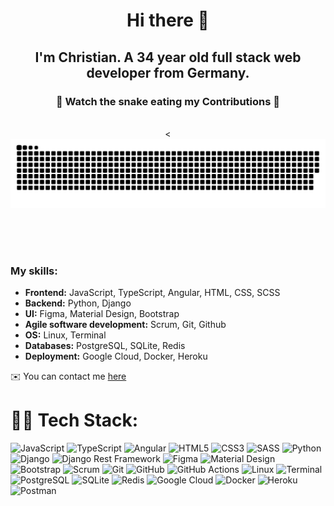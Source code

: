 <h1 align=center>Hi there 👋</h1>
<h2 align=center>I'm Christian. A 34 year old full stack web developer from Germany.</h2>

<div align="center">
  <h3>🐍 Watch the snake eating my Contributions 🐍</h3>
  <br>
  <<picture>
  <source media="(prefers-color-scheme: dark)" srcset="github-snake-dark.svg" />
  <source media="(prefers-color-scheme: light)" srcset="github-snake.svg" />
  <img alt="github-snake" src="github-snake.svg" />
</picture>
  
  <br/><br/><br/>
</div> 



### My skills:
- **Frontend:** JavaScript, TypeScript, Angular, HTML, CSS, SCSS
- **Backend:** Python, Django
- **UI:** Figma, Material Design, Bootstrap
- **Agile software development:** Scrum, Git, Github
- **OS:** Linux, Terminal
- **Databases:** PostgreSQL, SQLite, Redis
- **Deployment:** Google Cloud, Docker, Heroku
  

✉️ You can contact me [here](mailto:mail@christian-grund.dev)


# 👨‍💻 Tech Stack:
![JavaScript](https://img.shields.io/badge/javascript-%23323330.svg?style=for-the-badge&logo=javascript&logoColor=%23F7DF1E) 
![TypeScript](https://img.shields.io/badge/typescript-%23007ACC.svg?style=for-the-badge&logo=typescript&logoColor=white) 
![Angular](https://img.shields.io/badge/angular-%23DD0031.svg?style=for-the-badge&logo=angular&logoColor=white)
![HTML5](https://img.shields.io/badge/html5-%23E34F26.svg?style=for-the-badge&logo=html5&logoColor=white)
![CSS3](https://img.shields.io/badge/css3-%231572B6.svg?style=for-the-badge&logo=css3&logoColor=white)
![SASS](https://img.shields.io/badge/sass-%23CC6699.svg?style=for-the-badge&logo=sass&logoColor=white)
![Python](https://img.shields.io/badge/python-%2314354C.svg?style=for-the-badge&logo=python&logoColor=white)
![Django](https://img.shields.io/badge/django-%23092E20.svg?style=for-the-badge&logo=django&logoColor=white)
![Django Rest Framework](https://img.shields.io/badge/django%20rest%20framework-%23FF1709.svg?style=for-the-badge&logo=django&logoColor=white)
![Figma](https://img.shields.io/badge/figma-%23F24E1E.svg?style=for-the-badge&logo=figma&logoColor=white)
![Material Design](https://img.shields.io/badge/material%20design-%230081CB.svg?style=for-the-badge&logo=material-design&logoColor=white)
![Bootstrap](https://img.shields.io/badge/bootstrap-%23563D7C.svg?style=for-the-badge&logo=bootstrap&logoColor=white)
![Scrum](https://img.shields.io/badge/scrum-%23008571.svg?style=for-the-badge&logo=scrumalliance&logoColor=white)
![Git](https://img.shields.io/badge/git-%23F05033.svg?style=for-the-badge&logo=git&logoColor=white)
![GitHub](https://img.shields.io/badge/github-%23181717.svg?style=for-the-badge&logo=github&logoColor=white)
![GitHub Actions](https://img.shields.io/badge/github%20actions-%232671E5.svg?style=for-the-badge&logo=githubactions&logoColor=white)
![Linux](https://img.shields.io/badge/linux-%23FCC624.svg?style=for-the-badge&logo=linux&logoColor=black)
![Terminal](https://img.shields.io/badge/terminal-%232D2D2D.svg?style=for-the-badge&logo=powershell&logoColor=white)
![PostgreSQL](https://img.shields.io/badge/postgresql-%23336791.svg?style=for-the-badge&logo=postgresql&logoColor=white)
![SQLite](https://img.shields.io/badge/sqlite-%23003B57.svg?style=for-the-badge&logo=sqlite&logoColor=white)
![Redis](https://img.shields.io/badge/redis-%23DC382D.svg?style=for-the-badge&logo=redis&logoColor=white)
![Google Cloud](https://img.shields.io/badge/google%20cloud-%234285F4.svg?style=for-the-badge&logo=google-cloud&logoColor=white)
![Docker](https://img.shields.io/badge/docker-%230db7ed.svg?style=for-the-badge&logo=docker&logoColor=white)
![Heroku](https://img.shields.io/badge/heroku-%23430098.svg?style=for-the-badge&logo=heroku&logoColor=white)
![Postman](https://img.shields.io/badge/postman-%23FF6C37.svg?style=for-the-badge&logo=postman&logoColor=white)





